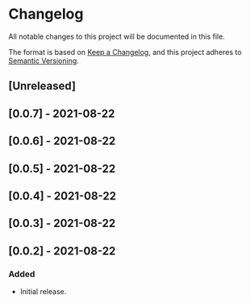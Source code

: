 # Changelog

All notable changes to this project will be documented in this file.

The format is based on [Keep a Changelog](https://keepachangelog.com/en/1.0.0/),
and this project adheres to [Semantic Versioning](https://semver.org/spec/v2.0.0.html).

## [Unreleased]

## [0.0.7] - 2021-08-22

## [0.0.6] - 2021-08-22

## [0.0.5] - 2021-08-22

## [0.0.4] - 2021-08-22

## [0.0.3] - 2021-08-22

## [0.0.2] - 2021-08-22

### Added
- Initial release.
